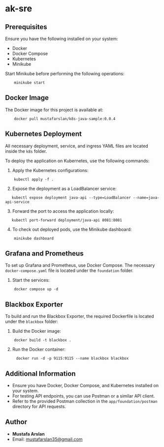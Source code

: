 # ak-sre

## Prerequisites
Ensure you have the following installed on your system:
- Docker
- Docker Compose
- Kubernetes
- Minikube

Start Minikube before performing the following operations:
```
    minikube start
```



## Docker Image
The Docker image for this project is available at:
```
    docker pull mustafarslan/k8s-java-sample:0.0.4
```


## Kubernetes Deployment
All necessary deployment, service, and ingress YAML files are located inside the `k8s` folder.

To deploy the application on Kubernetes, use the following commands:

1. Apply the Kubernetes configurations:
```
    kubectl apply -f .
```

2. Expose the deployment as a LoadBalancer service:
```
   kubectl expose deployment java-api --type=LoadBalancer --name=java-api-service 
```

3. Forward the port to access the application locally:
```
   kubectl port-forward deployment/java-api 8081:8081 
```


4. To check out deployed pods, use the Minikube dashboard:
```
    minikube dashboard
```

## Grafana and Prometheus
To set up Grafana and Prometheus, use Docker Compose. The necessary `docker-compose.yaml` file is located under the `foundation` folder.

1. Start the services:
```
    docker compose up -d
```


## Blackbox Exporter
To build and run the Blackbox Exporter, the required Dockerfile is located under the `blackbox` folder:

1. Build the Docker image:
```
    docker build -t blackbox .
```

2. Run the Docker container:
```
     docker run -d -p 9115:9115 --name blackbox blackbox
```


## Additional Information
- Ensure you have Docker, Docker Compose, and Kubernetes installed on your system.
- For testing API endpoints, you can use Postman or a similar API client.
- Refer to the provided Postman collection in the `app/foundation/postman` directory for API requests.

## Author
- **Mustafa Arslan**
- Email: mustafarslan35@gmail.com